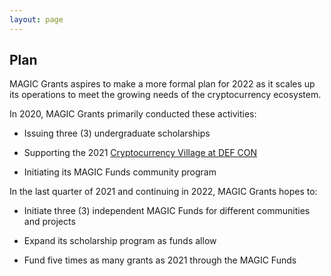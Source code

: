 ```yaml
---
layout: page
---
```


## Plan

MAGIC Grants aspires to make a more formal plan for 2022 as it scales up its operations to meet the growing needs of the cryptocurrency ecosystem.

In 2020, MAGIC Grants primarily conducted these activities:

* Issuing three (3) undergraduate scholarships

* Supporting the 2021 [Cryptocurrency Village at DEF CON](https://cryptocurrencyvillage.net)

* Initiating its MAGIC Funds community program

In the last quarter of 2021 and continuing in 2022, MAGIC Grants hopes to:

* Initiate three (3) independent MAGIC Funds for different communities and projects

* Expand its scholarship program as funds allow

* Fund five times as many grants as 2021 through the MAGIC Funds
